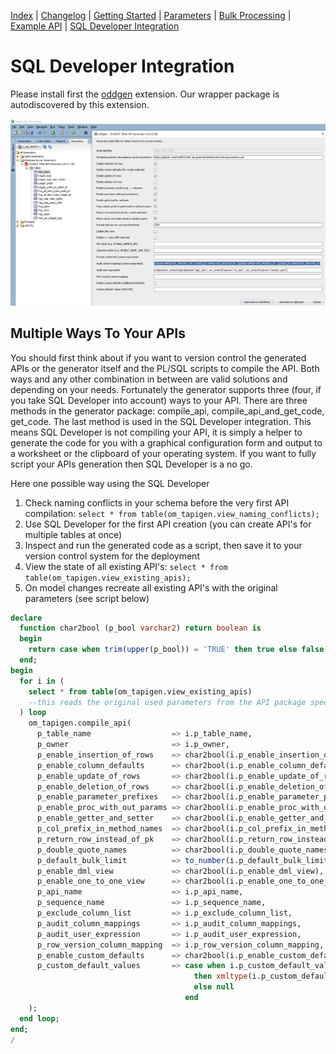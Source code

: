 <!-- nav -->

[Index](README.md)
| [Changelog](changelog.md)
| [Getting Started](getting-started.md)
| [Parameters](parameters.md)
| [Bulk Processing](bulk-processing.md)
| [Example API](example-api.md)
| [SQL Developer Integration](sql-developer-integration.md)

<!-- navstop -->

# SQL Developer Integration

Please install first the [oddgen](https://www.oddgen.org/) extension. Our wrapper package is autodiscovered by this extension.

![SQL Developer Integration](images/sql-developer-integration.png)

## Multiple Ways To Your APIs

You should first think about if you want to version control the generated APIs or the generator itself and the PL/SQL scripts to compile the API. Both ways and any other combination in between are valid solutions and depending on your needs. Fortunately the generator supports three (four, if you take SQL Developer into account) ways to your API. There are three methods in the generator package: compile_api, compile_api_and_get_code, get_code. The last method is used in the SQL Developer integration. This means SQL Developer is not compiling your API, it is simply a helper to generate the code for you with a graphical configuration form and output to a worksheet or the clipboard of your operating system. If you want to fully script your APIs generation then SQL Developer is a no go.

Here one possible way using the SQL Developer

1. Check naming conflicts in your schema before the very first API compilation: `select * from table(om_tapigen.view_naming_conflicts);`
2. Use SQL Developer for the first API creation (you can create API's for multiple tables at once)
3. Inspect and run the generated code as a script, then save it to your version control system for the deployment
4. View the state of all existing API's: `select * from table(om_tapigen.view_existing_apis);`
5. On model changes recreate all existing API's with the original parameters (see script below)

```sql
declare
  function char2bool (p_bool varchar2) return boolean is
  begin
    return case when trim(upper(p_bool)) = 'TRUE' then true else false end;
  end;
begin
  for i in (
    select * from table(om_tapigen.view_existing_apis)
    --this reads the original used parameters from the API package spec
  ) loop
    om_tapigen.compile_api(
      p_table_name                  => i.p_table_name,
      p_owner                       => i.p_owner,
      p_enable_insertion_of_rows    => char2bool(i.p_enable_insertion_of_rows),
      p_enable_column_defaults      => char2bool(i.p_enable_column_defaults),
      p_enable_update_of_rows       => char2bool(i.p_enable_update_of_rows),
      p_enable_deletion_of_rows     => char2bool(i.p_enable_deletion_of_rows),
      p_enable_parameter_prefixes   => char2bool(i.p_enable_parameter_prefixes),
      p_enable_proc_with_out_params => char2bool(i.p_enable_proc_with_out_params),
      p_enable_getter_and_setter    => char2bool(i.p_enable_getter_and_setter),
      p_col_prefix_in_method_names  => char2bool(i.p_col_prefix_in_method_names),
      p_return_row_instead_of_pk    => char2bool(i.p_return_row_instead_of_pk),
      p_double_quote_names          => char2bool(i.p_double_quote_names),
      p_default_bulk_limit          => to_number(i.p_default_bulk_limit),
      p_enable_dml_view             => char2bool(i.p_enable_dml_view),
      p_enable_one_to_one_view      => char2bool(i.p_enable_one_to_one_view),
      p_api_name                    => i.p_api_name,
      p_sequence_name               => i.p_sequence_name,
      p_exclude_column_list         => i.p_exclude_column_list,
      p_audit_column_mappings       => i.p_audit_column_mappings,
      p_audit_user_expression       => i.p_audit_user_expression,
      p_row_version_column_mapping  => i.p_row_version_column_mapping,
      p_enable_custom_defaults      => char2bool(i.p_enable_custom_defaults),
      p_custom_default_values       => case when i.p_custom_default_values is not null
                                         then xmltype(i.p_custom_default_values)
                                         else null
                                       end
    );
  end loop;
end;
/
```
